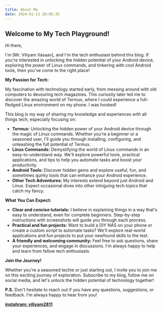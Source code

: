 ```yaml
---
title: About Me
date: 2024-01-13 20:05:35
---
```

## Welcome to My Tech Playground!

Hi there,

I'm [Mr. Viliyam Vasaav], and I'm the tech enthusiast behind this blog. If you're interested in unlocking the hidden potential of your Android device, exploring the power of Linux commands, and tinkering with cool Android tools, then you've come to the right place!

**My Passion for Tech:**

My fascination with technology started early, from messing around with old computers to devouring tech magazines. This curiosity later led me to discover the amazing world of Termux, where I could experience a full-fledged Linux environment on my phone. I was hooked!

This blog is my way of sharing my knowledge and experiences with all things tech, especially focusing on:

* **Termux:** Unlocking the hidden power of your Android device through the magic of Linux commands. Whether you're a beginner or a seasoned user, I'll guide you through installing, configuring, and unleashing the full potential of Termux.
* **Linux Commands:** Demystifying the world of Linux commands in an easy-to-understand way. We'll explore powerful tools, practical applications, and tips to help you automate tasks and boost your productivity.
* **Android Tools:** Discover hidden gems and explore useful, fun, and sometimes quirky tools that can enhance your Android experience.
* **Other Tech Adventures:** My interests extend beyond just Android and Linux. Expect occasional dives into other intriguing tech topics that catch my fancy.

**What You Can Expect:**

* **Clear and concise tutorials:** I believe in explaining things in a way that's easy to understand, even for complete beginners. Step-by-step instructions with screenshots will guide you through each process.
* **Practical and fun projects:** Want to build a DIY NAS on your phone or create a custom script to automate tasks? We'll explore real-world applications and fun projects to put your newfound skills to the test.
* **A friendly and welcoming community:** Feel free to ask questions, share your experiences, and engage in discussions. I'm always happy to help and learn from fellow tech enthusiasts.

**Join the Journey!**

Whether you're a seasoned techie or just starting out, I invite you to join me on this exciting journey of exploration. Subscribe to my blog, follow me on social media, and let's unlock the hidden potential of technology together!

**P.S.** Don't hesitate to reach out if you have any questions, suggestions, or feedback. I'm always happy to hear from you!

**[instahram: viliyam2811](https://www.instagram.com)**

